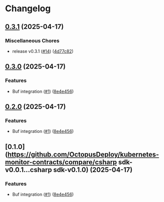 # Changelog

## [0.3.1](https://github.com/OctopusDeploy/kubernetes-monitor-contracts/compare/csharp-sdk-v0.3.0...csharp-sdk-v0.3.1) (2025-04-17)


### Miscellaneous Chores

* release v0.3.1 ([#14](https://github.com/OctopusDeploy/kubernetes-monitor-contracts/issues/14)) ([4d77c82](https://github.com/OctopusDeploy/kubernetes-monitor-contracts/commit/4d77c8285e5e57d9d133b84e5d2a654e1b65641a))

## [0.3.0](https://github.com/OctopusDeploy/kubernetes-monitor-contracts/compare/csharp-sdk-v0.2.0...csharp-sdk-v0.3.0) (2025-04-17)


### Features

* Buf integration ([#1](https://github.com/OctopusDeploy/kubernetes-monitor-contracts/issues/1)) ([8e4e456](https://github.com/OctopusDeploy/kubernetes-monitor-contracts/commit/8e4e456abed3e8c24e260d6aa1bc1683830a1ec8))

## [0.2.0](https://github.com/OctopusDeploy/kubernetes-monitor-contracts/compare/csharp-sdk-v0.1.0...csharp-sdk-v0.2.0) (2025-04-17)


### Features

* Buf integration ([#1](https://github.com/OctopusDeploy/kubernetes-monitor-contracts/issues/1)) ([8e4e456](https://github.com/OctopusDeploy/kubernetes-monitor-contracts/commit/8e4e456abed3e8c24e260d6aa1bc1683830a1ec8))

## [0.1.0](https://github.com/OctopusDeploy/kubernetes-monitor-contracts/compare/csharp sdk-v0.0.1...csharp sdk-v0.1.0) (2025-04-17)


### Features

* Buf integration ([#1](https://github.com/OctopusDeploy/kubernetes-monitor-contracts/issues/1)) ([8e4e456](https://github.com/OctopusDeploy/kubernetes-monitor-contracts/commit/8e4e456abed3e8c24e260d6aa1bc1683830a1ec8))

